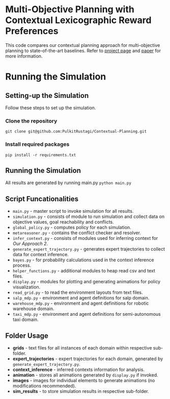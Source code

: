 # Multi-Objective Planning with Contextual Lexicographic Reward Preferences
This code compares our contextual planning approach for multi-objective planning to state-of-the-art baselines. Refer to [project page](https://pulkitrustagi.github.io/contextual-planning-project/) and [paper](https://pulkitrustagi.github.io/contextual-planning-project/) for more information.

# Running the Simulation
## Setting-up the Simulation
Follow these steps to set up the simulation.
### Clone the repository
`git clone git@github.com:PulkitRustagi/Contextual-Planning.git`
### Install required packages
`pip install -r requirements.txt`

## Running the Simulation
All results are generated by running main.py
`python main.py`

## Script Funcationalities
- `main.py` - master script to invoke simulation for all results.
- `simulation.py` - consists of module to run simulation and collect data on objective values, goal reachability and conflicts. 
- `global_policy.py` - computes policy for each simulation.
- `metareasoner.py` - contains the conflict checker and resolver.
- `infer_context.py` - consists of modules used for inferring context for *Our Approach 2*.
- `generate_expert_trajectory.py` - generates expert trajectories to collect data for context inference.
- `bayes.py` - for probability calculations used in the context inference process.
- `helper_functions.py` - additional modules to heap read csv and text files.
- `display.py` - modules for plotting and generating animations for policy visualization.
- `read_grid.py` - to read the environment layouts from text files.
- `salp_mdp.py` - environment and agent definitions for salp domain.
- `warehouse_mdp.py` - environment and agent definitions for robotic warehouse domain.
- `taxi_mdp.py` - environment and agent definitions for semi-autonomous taxi domain.

## Folder Usage
- **grids** - text files for all instances of each domain within respective sub-folder.
- **expert_trajectories** - expert trajectories for each domain, generated by `generate_expert_trajectory.py`.
- **context_inference** - inferred contexts information for analysis.
- **animation** -  stores all animations generated by `display.py` if invoked.
- **images** -  images for individual elements to generate animations (no modifications recommended).
- **sim_results** -  to store simulation results in respective sub-folder.
